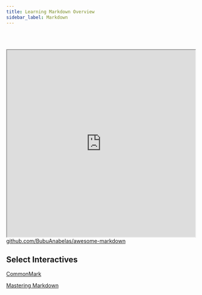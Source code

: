```yaml
---
title: Learning Markdown Overview
sidebar_label: Markdown
---
```


<br></br>
<iframe src="https://awesomerank.github.io/lists/BubuAnabelas/awesome-markdown#awesome-markdown--73813" width="100%" height="500" title="CSS Stacking, Absolute 1"></iframe>
<figcaption><a href = "https://github.com/BubuAnabelas/awesome-markdown">github.com/BubuAnabelas/awesome-markdown</a></figcaption>

## Select Interactives
[CommonMark](https://commonmark.org/)

[Mastering Markdown](https://masteringmarkdown.com/)
